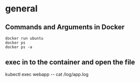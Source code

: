 # general

## Commands and Arguments in Docker

    docker run ubuntu
    docker ps
    docker ps -a

## exec in to the container and open the file

kubectl exec webapp -- cat /log/app.log

